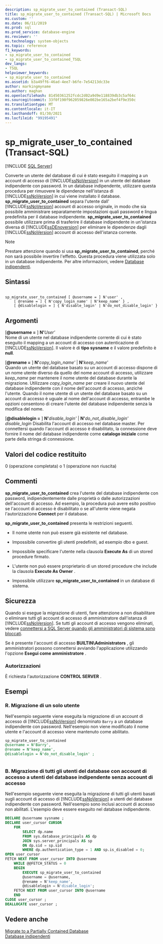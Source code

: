 ```yaml
---
description: sp_migrate_user_to_contained (Transact-SQL)
title: sp_migrate_user_to_contained (Transact-SQL) | Microsoft Docs
ms.custom: ''
ms.date: 06/11/2019
ms.prod: sql
ms.prod_service: database-engine
ms.reviewer: ''
ms.technology: system-objects
ms.topic: reference
f1_keywords:
- sp_migrate_user_to_contained
- sp_migrate_user_to_contained_TSQL
dev_langs:
- TSQL
helpviewer_keywords:
- sp_migrate_user_to_contained
ms.assetid: b3a49ff6-46ad-4ee7-b6fe-7e54213dc33e
author: markingmyname
ms.author: maghan
ms.openlocfilehash: 81450361252fcdc2d02a9d9e118839db3c5af64c
ms.sourcegitcommit: 33f0f190f962059826e002be165a2bef4f9e350c
ms.translationtype: MT
ms.contentlocale: it-IT
ms.lasthandoff: 01/30/2021
ms.locfileid: "99195491"
---
```

# <a name="sp_migrate_user_to_contained-transact-sql"></a>sp_migrate_user_to_contained (Transact-SQL)
[!INCLUDE [SQL Server](../../includes/applies-to-version/sqlserver.md)]

  Converte un utente del database di cui è stato eseguito il mapping a un account di accesso di [!INCLUDE[ssNoVersion](../../includes/ssnoversion-md.md)] in un utente del database indipendente con password. In un database indipendente, utilizzare questa procedura per rimuovere le dipendenze nell'istanza di [!INCLUDE[ssNoVersion](../../includes/ssnoversion-md.md)] in cui viene installato il database. **sp_migrate_user_to_contained** separa l'utente dall' [!INCLUDE[ssNoVersion](../../includes/ssnoversion-md.md)] account di accesso originale, in modo che sia possibile amministrare separatamente impostazioni quali password e lingua predefinita per il database indipendente. **sp_migrate_user_to_contained** possibile utilizzare prima di trasferire il database indipendente in un'istanza diversa di [!INCLUDE[ssDEnoversion](../../includes/ssdenoversion-md.md)] per eliminare le dipendenze dagli [!INCLUDE[ssNoVersion](../../includes/ssnoversion-md.md)] account di accesso dell'istanza corrente.  
  
> [!NOTE]
> Prestare attenzione quando si usa **sp_migrate_user_to_contained**, perché non sarà possibile invertire l'effetto. Questa procedura viene utilizzata solo in un database indipendente. Per altre informazioni, vedere [Database indipendenti](../../relational-databases/databases/contained-databases.md).  
  
## <a name="syntax"></a>Sintassi  
  
```  
  
sp_migrate_user_to_contained [ @username = ] N'user' ,   
    [ @rename = ] { N'copy_login_name' | N'keep_name' } ,   
    [ @disablelogin = ] { N'disable_login' | N'do_not_disable_login' }   
```  
  
## <a name="arguments"></a>Argomenti  
 [**@username =** ] **N'**_User_*_'_*  
 Nome di un utente nel database indipendente corrente di cui è stato eseguito il mapping a un account di accesso con autenticazione di [!INCLUDE[ssNoVersion](../../includes/ssnoversion-md.md)]. Il valore è di **tipo sysname** e il valore predefinito è **null**.  
  
 [**@rename =** ] **N'**_copy_login_name_*_'_*  |  **N'**_keep_name_*_'_*  
 Quando un utente del database basato su un account di accesso dispone di un nome utente diverso da quello del nome account di accesso, utilizzare *keep_name* per mantenere il nome utente del database durante la migrazione. Utilizzare *copy_login_name* per creare il nuovo utente del database indipendente con il nome dell'account di accesso, anziché l'utente. Quando il nome utente di un utente del database basato su un account di accesso è uguale al nome dell'account di accesso, entrambe le opzioni consentono di creare l'utente del database indipendente senza la modifica del nome.  
  
 [**@disablelogin =** ] **N'**_disable_login_*_'_*  |  **N'**_do_not_disable_login_*_'_*  
 *disable_login* Disabilita l'account di accesso nel database master. Per connettersi quando l'account di accesso è disabilitato, la connessione deve fornire il nome del database indipendente come **catalogo iniziale** come parte della stringa di connessione.  
  
## <a name="return-code-values"></a>Valori del codice restituito  
 0 (operazione completata) o 1 (operazione non riuscita)  
  
## <a name="remarks"></a>Commenti  
 **sp_migrate_user_to_contained** crea l'utente del database indipendente con password, indipendentemente dalle proprietà o dalle autorizzazioni dell'account di accesso. Ad esempio, la procedura può avere esito positivo se l'account di accesso è disabilitato o se all'utente viene negata l'autorizzazione **Connect** per il database.  
  
 **sp_migrate_user_to_contained** presenta le restrizioni seguenti.  
  
-   Il nome utente non può essere già esistente nel database.  
  
-   Impossibile convertire gli utenti predefiniti, ad esempio dbo e guest.  
  
-   Impossibile specificare l'utente nella clausola **Execute As** di un stored procedure firmato.  
  
-   L'utente non può essere proprietario di un stored procedure che include la clausola **Execute As Owner** .  
  
-   Impossibile utilizzare **sp_migrate_user_to_contained** in un database di sistema.  
  
## <a name="security"></a>Sicurezza  
 Quando si esegue la migrazione di utenti, fare attenzione a non disabilitare o eliminare tutti gli account di accesso di amministratore dall'istanza di [!INCLUDE[ssNoVersion](../../includes/ssnoversion-md.md)]. Se tutti gli account di accesso vengono eliminati, vedere [connettersi a SQL Server quando gli amministratori di sistema sono bloccati](../../database-engine/configure-windows/connect-to-sql-server-when-system-administrators-are-locked-out.md).  
  
 Se è presente l'account di accesso **BUILTIN\Administrators** , gli amministratori possono connettersi avviando l'applicazione utilizzando l'opzione **Esegui come amministratore** .  
  
### <a name="permissions"></a>Autorizzazioni  
 È richiesta l'autorizzazione **CONTROL SERVER** .  
  
## <a name="examples"></a>Esempi  
  
### <a name="a-migrating-a-single-user"></a>R. Migrazione di un solo utente  
 Nell'esempio seguente viene eseguita la migrazione di un account di accesso di [!INCLUDE[ssNoVersion](../../includes/ssnoversion-md.md)] denominato `Barry` a un database indipendente con password. Nell'esempio non viene modificato il nome utente e l'account di accesso viene mantenuto come abilitato.  
  
```sql  
sp_migrate_user_to_contained   
@username = N'Barry',  
@rename = N'keep_name',  
@disablelogin = N'do_not_disable_login' ;  
  
```  
  
### <a name="b-migrating-all-database-users-with-logins-to-contained-database-users-without-logins"></a>B. Migrazione di tutti gli utenti del database con account di accesso a utenti del database indipendente senza account di accesso  
 Nell'esempio seguente viene eseguita la migrazione di tutti gli utenti basati sugli account di accesso di [!INCLUDE[ssNoVersion](../../includes/ssnoversion-md.md)] a utenti del database indipendente con password. Nell'esempio sono inclusi account di accesso non abilitati. L'esempio deve essere eseguito nel database indipendente.  
  
```sql  
DECLARE @username sysname ;  
DECLARE user_cursor CURSOR  
    FOR   
        SELECT dp.name   
        FROM sys.database_principals AS dp  
        JOIN sys.server_principals AS sp   
        ON dp.sid = sp.sid  
        WHERE dp.authentication_type = 1 AND sp.is_disabled = 0;  
OPEN user_cursor  
FETCH NEXT FROM user_cursor INTO @username  
    WHILE @@FETCH_STATUS = 0  
    BEGIN  
        EXECUTE sp_migrate_user_to_contained   
        @username = @username,  
        @rename = N'keep_name',  
        @disablelogin = N'disable_login';  
    FETCH NEXT FROM user_cursor INTO @username  
    END  
CLOSE user_cursor ;  
DEALLOCATE user_cursor ;  
```  
  
## <a name="see-also"></a>Vedere anche  
 [Migrate to a Partially Contained Database](../../relational-databases/databases/migrate-to-a-partially-contained-database.md)   
 [Database indipendenti](../../relational-databases/databases/contained-databases.md)  
  
  
